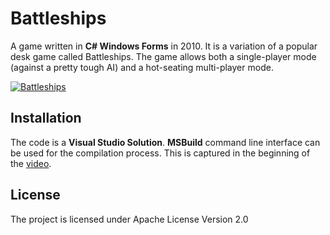 # Battleships

A game written in **C# Windows Forms** in 2010. It is a variation of a popular desk game called Battleships. 
The game allows both a single-player mode (against a pretty tough AI) and a hot-seating multi-player mode.

[![Battleships](http://img.youtube.com/vi/ZM8o0cvQ4hM/0.jpg)](http://www.youtube.com/watch?v=ZM8o0cvQ4hM "Battleships")

## Installation

The code is a **Visual Studio Solution**. **MSBuild** command line interface can be used for the compilation process.
This is captured in the beginning of the [video](https://www.youtube.com/watch?v=ZM8o0cvQ4hM).

## License

The project is licensed under Apache License Version 2.0
